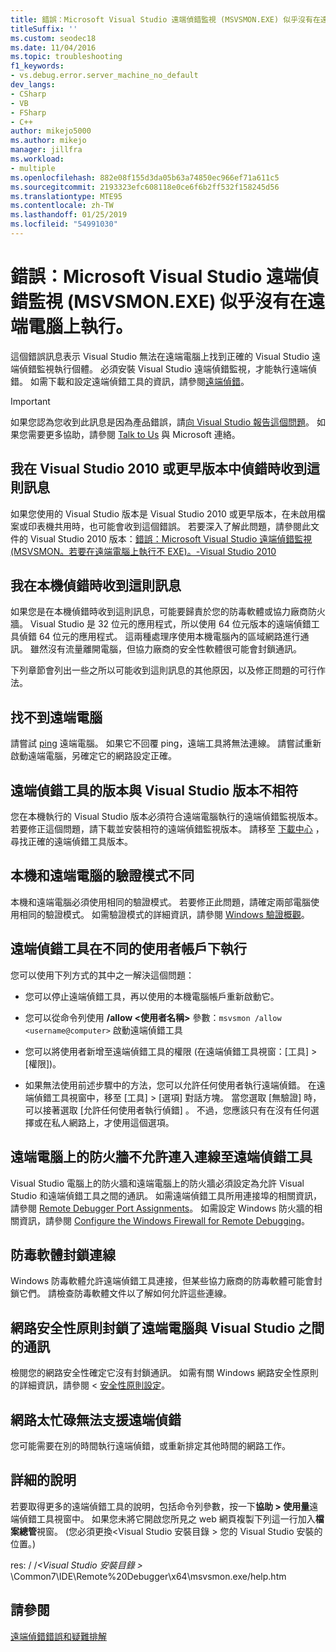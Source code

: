 ```yaml
---
title: 錯誤：Microsoft Visual Studio 遠端偵錯監視 (MSVSMON.EXE) 似乎沒有在遠端電腦上執行。
titleSuffix: ''
ms.custom: seodec18
ms.date: 11/04/2016
ms.topic: troubleshooting
f1_keywords:
- vs.debug.error.server_machine_no_default
dev_langs:
- CSharp
- VB
- FSharp
- C++
author: mikejo5000
ms.author: mikejo
manager: jillfra
ms.workload:
- multiple
ms.openlocfilehash: 882e08f155d3da05b63a74850ec966ef71a611c5
ms.sourcegitcommit: 2193323efc608118e0ce6f6b2ff532f158245d56
ms.translationtype: MTE95
ms.contentlocale: zh-TW
ms.lasthandoff: 01/25/2019
ms.locfileid: "54991030"
---
```

# <a name="error-the-microsoft-visual-studio-remote-debugging-monitor-msvsmonexe-does-not-appear-to-be-running-on-the-remote-computer"></a>錯誤：Microsoft Visual Studio 遠端偵錯監視 (MSVSMON.EXE) 似乎沒有在遠端電腦上執行。
這個錯誤訊息表示 Visual Studio 無法在遠端電腦上找到正確的 Visual Studio 遠端偵錯監視執行個體。 必須安裝 Visual Studio 遠端偵錯監視，才能執行遠端偵錯。 如需下載和設定遠端偵錯工具的資訊，請參閱[遠端偵錯](../debugger/remote-debugging.md)。  
  
> [!IMPORTANT]
>  如果您認為您收到此訊息是因為產品錯誤，請[向 Visual Studio 報告這個問題](../ide/how-to-report-a-problem-with-visual-studio-2017.md)。 如果您需要更多協助，請參閱 [Talk to Us](../ide/talk-to-us.md) 與 Microsoft 連絡。  
  
## <a name="i-got-this-message-while-i-was-debugging-in-visual-studio-2010-or-earlier"></a>我在 Visual Studio 2010 或更早版本中偵錯時收到這則訊息  
 如果您使用的 Visual Studio 版本是 Visual Studio 2010 或更早版本，在未啟用檔案或印表機共用時，也可能會收到這個錯誤。 若要深入了解此問題，請參閱此文件的 Visual Studio 2010 版本：[錯誤：Microsoft Visual Studio 遠端偵錯監視 (MSVSMON。若要在遠端電腦上執行不 EXE)。-Visual Studio 2010](https://docs.microsoft.com/previous-versions/visualstudio/visual-studio-2010/ms164726(v=vs.100))  
  
## <a name="i-got-this-message-while-i-was-debugging-locally"></a>我在本機偵錯時收到這則訊息  
 如果您是在本機偵錯時收到這則訊息，可能要歸責於您的防毒軟體或協力廠商防火牆。 Visual Studio 是 32 位元的應用程式，所以使用 64 位元版本的遠端偵錯工具偵錯 64 位元的應用程式。 這兩種處理序使用本機電腦內的區域網路進行通訊。 雖然沒有流量離開電腦，但協力廠商的安全性軟體很可能會封鎖通訊。  
  
 下列章節會列出一些之所以可能收到這則訊息的其他原因，以及修正問題的可行作法。  
  
## <a name="the-remote-machine-is-not-reachable"></a>找不到遠端電腦  
 請嘗試 [ping](/previous-versions/windows/it-pro/windows-server-2008-R2-and-2008/ee624059(v=ws.10)) 遠端電腦。 如果它不回覆 ping，遠端工具將無法連線。 請嘗試重新啟動遠端電腦，另確定它的網路設定正確。  
  
## <a name="the-version-of-the-remote-debugger-doesnt-match-the-version-of-visual-studio"></a>遠端偵錯工具的版本與 Visual Studio 版本不相符  
 您在本機執行的 Visual Studio 版本必須符合遠端電腦執行的遠端偵錯監視版本。 若要修正這個問題，請下載並安裝相符的遠端偵錯監視版本。 請移至 [下載中心](http://www.microsoft.com/en-us/download) ，尋找正確的遠端偵錯工具版本。  
  
## <a name="the-local-and-remote-machines-have-different-authentication-modes"></a>本機和遠端電腦的驗證模式不同  
 本機和遠端電腦必須使用相同的驗證模式。 若要修正此問題，請確定兩部電腦使用相同的驗證模式。 如需驗證模式的詳細資訊，請參閱 [Windows 驗證概觀](/previous-versions/windows/it-pro/windows-server-2012-R2-and-2012/hh831472(v=ws.11))。  
  
## <a name="the-remote-debugger-is-running-under-a-different-user-account"></a>遠端偵錯工具在不同的使用者帳戶下執行  
 您可以使用下列方式的其中之一解決這個問題：  
  
-   您可以停止遠端偵錯工具，再以使用的本機電腦帳戶重新啟動它。  
  
-   您可以從命令列使用 **/allow \<使用者名稱>** 參數：`msvsmon /allow <username@computer>` 啟動遠端偵錯工具  
  
-   您可以將使用者新增至遠端偵錯工具的權限 (在遠端偵錯工具視窗：[工具] > [權限])。  
  
-   如果無法使用前述步驟中的方法，您可以允許任何使用者執行遠端偵錯。 在遠端偵錯工具視窗中，移至 [工具] > [選項] 對話方塊。 當您選取 [無驗證]   時，可以接著選取 [允許任何使用者執行偵錯] 。 不過，您應該只有在沒有任何選擇或在私人網路上，才使用這個選項。  
  
## <a name="the-firewall-on-the-remote-machine-doesnt-allow-incoming-connections-to-the-remote-debugger"></a>遠端電腦上的防火牆不允許連入連線至遠端偵錯工具  
 Visual Studio 電腦上的防火牆和遠端電腦上的防火牆必須設定為允許 Visual Studio 和遠端偵錯工具之間的通訊。 如需遠端偵錯工具所用連接埠的相關資訊，請參閱 [Remote Debugger Port Assignments](../debugger/remote-debugger-port-assignments.md)。 如需設定 Windows 防火牆的相關資訊，請參閱 [Configure the Windows Firewall for Remote Debugging](../debugger/configure-the-windows-firewall-for-remote-debugging.md)。  
  
## <a name="anti-virus-software-is-blocking-the-connections"></a>防毒軟體封鎖連線  
 Windows 防毒軟體允許遠端偵錯工具連接，但某些協力廠商的防毒軟體可能會封鎖它們。 請檢查防毒軟體文件以了解如何允許這些連線。  
  
## <a name="network-security-policy-is-blocking-communication-between-the-remote-machine-and-visual-studio"></a>網路安全性原則封鎖了遠端電腦與 Visual Studio 之間的通訊  
 檢閱您的網路安全性確定它沒有封鎖通訊。 如需有關 Windows 網路安全性原則的詳細資訊，請參閱 <<c0> [ 安全性原則設定](/windows/device-security/security-policy-settings/security-policy-settings)。  
  
## <a name="the-network-is-too-busy-to-support-remote-debugging"></a>網路太忙碌無法支援遠端偵錯  
 您可能需要在別的時間執行遠端偵錯，或重新排定其他時間的網路工作。  
  
## <a name="more-help"></a>詳細的說明  
 若要取得更多的遠端偵錯工具的說明，包括命令列參數，按一下**協助 > 使用量**遠端偵錯工具視窗中。 如果您未將它開啟您所見之 web 網頁複製下列這一行加入**檔案總管**視窗。 (您必須更換\<Visual Studio 安裝目錄 > 您的 Visual Studio 安裝的位置。)  
  
 res: / /*\<Visual Studio 安裝目錄 >* \Common7\IDE\Remote%20Debugger\x64\msvsmon.exe/help.htm  
  
## <a name="see-also"></a>請參閱  
 [遠端偵錯錯誤和疑難排解](../debugger/remote-debugging-errors-and-troubleshooting.md)
